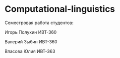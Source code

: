 # Computational-linguistics
Семестровая работа студентов:

Игорь Полухин ИВТ-360

Валерий Зыбин ИВТ-360

Власова Юлия ИВТ-363
